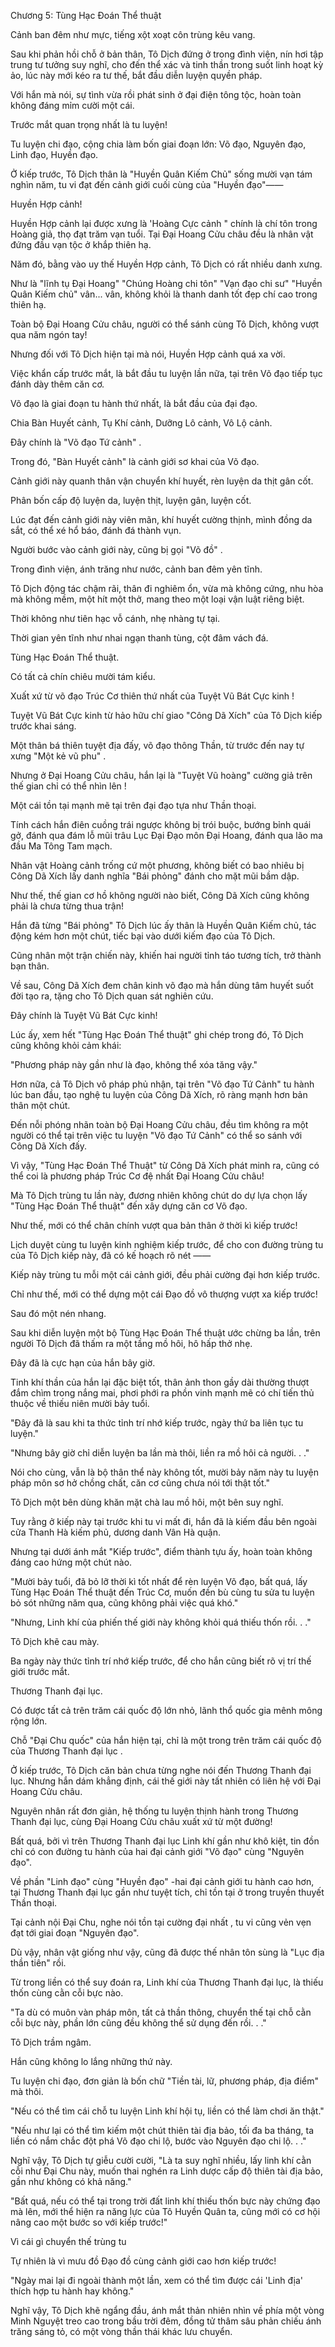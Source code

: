




Chương 5: Tùng Hạc Đoán Thể thuật


Cảnh ban đêm như mực, tiếng xột xoạt côn trùng kêu vang.

Sau khi phản hồi chỗ ở bản thân, Tô Dịch đứng ở trong đình viện, nín hơi tập trung tư tưởng suy nghĩ, cho đến thể xác và tinh thần trong suốt linh hoạt kỳ ảo, lúc này mới kéo ra tư thế, bắt đầu diễn luyện quyền pháp.

Với hắn mà nói, sự tình vừa rồi phát sinh ở đại điện tông tộc, hoàn toàn không đáng mỉm cười một cái.

Trước mắt quan trọng nhất là tu luyện!

Tu luyện chi đạo, cộng chia làm bốn giai đoạn lớn: Võ đạo, Nguyên đạo, Linh đạo, Huyền đạo.

Ở kiếp trước, Tô Dịch thân là "Huyền Quân Kiếm Chủ" sống mười vạn tám nghìn năm, tu vi đạt đến cảnh giới cuối cùng của "Huyền đạo"——

Huyền Hợp cảnh!

Huyền Hợp cảnh lại được xưng là 'Hoàng Cực cảnh " chính là chí tôn trong Hoàng giả, thọ đạt trăm vạn tuổi. Tại Đại Hoang Cửu châu đều là nhân vật đứng đầu vạn tộc ở khắp thiên hạ.

Năm đó, bằng vào uy thế Huyền Hợp cảnh, Tô Dịch có rất nhiều danh xưng.

Như là "lĩnh tụ Đại Hoang" "Chúng Hoàng chi tôn" "Vạn đạo chi sư" "Huyền Quân Kiếm chủ" vân... vân, không khỏi là thanh danh tốt đẹp chí cao trong thiên hạ.

Toàn bộ Đại Hoang Cửu châu, người có thể sánh cùng Tô Dịch, không vượt qua năm ngón tay!

Nhưng đối với Tô Dịch hiện tại mà nói, Huyền Hợp cảnh quá xa vời.

Việc khẩn cấp trước mắt, là bắt đầu tu luyện lần nữa, tại trên Võ đạo tiếp tục đánh dày thêm căn cơ.

Võ đạo là giai đoạn tu hành thứ nhất, là bắt đầu của đại đạo.

Chia Bàn Huyết cảnh, Tụ Khí cảnh, Dưỡng Lô cảnh, Vô Lộ cảnh.

Đây chính là "Võ đạo Tứ cảnh" .

Trong đó, "Bàn Huyết cảnh" là cảnh giới sơ khai của Võ đạo.

Cảnh giới này quanh thân vận chuyển khí huyết, rèn luyện da thịt gân cốt.

Phân bốn cấp độ luyện da, luyện thịt, luyện gân, luyện cốt.

Lúc đạt đến cảnh giới này viên mãn, khí huyết cường thịnh, mình đồng da sắt, có thể xé hổ báo, đánh đá thành vụn.

Người bước vào cảnh giới này, cũng bị gọi "Võ đồ" .

Trong đình viện, ánh trăng như nước, cảnh ban đêm yên tĩnh.

Tô Dịch động tác chậm rãi, thân đi nghiêm ổn, vừa mà không cứng, nhu hòa mà không mềm, một hít một thở, mang theo một loại vận luật riêng biệt.

Thời không như tiên hạc vỗ cánh, nhẹ nhàng tự tại.

Thời gian yên tĩnh như nhai ngạn thanh tùng, cột đâm vách đá.

Tùng Hạc Đoán Thể thuật.

Có tất cả chín chiêu mười tám kiểu.

Xuất xứ từ võ đạo Trúc Cơ thiên thứ nhất của Tuyệt Vũ Bát Cực kinh !

Tuyệt Vũ Bát Cực kinh từ hảo hữu chí giao "Công Dã Xích" của Tô Dịch kiếp trước khai sáng.

Một thân bá thiên tuyệt địa đấy, võ đạo thông Thần, từ trước đến nay tự xưng "Một kẻ vũ phu" .

Nhưng ở Đại Hoang Cửu châu, hắn lại là "Tuyệt Vũ hoàng" cường giả trên thế gian chỉ có thể nhìn lên !

Một cái tồn tại mạnh mẽ tại trên đại đạo tựa như Thần thoại.

Tính cách hắn điên cuồng trái ngược không bị trói buộc, bướng bỉnh quái gở, đánh qua đám lỗ mũi trâu Lục Đại Đạo môn Đại Hoang, đánh qua lão ma đầu Ma Tông Tam mạch.

Nhân vật Hoàng cảnh trống cứ một phương, không biết có bao nhiêu bị Công Dã Xích lấy danh nghĩa "Bái phỏng" đánh cho mặt mũi bầm dập.

Như thế, thế gian cơ hồ không người nào biết, Công Dã Xích cũng không phải là chưa từng thua trận!

Hắn đã từng "Bái phỏng" Tô Dịch lúc ấy thân là Huyền Quân Kiếm chủ, tác động kém hơn một chút, tiếc bại vào dưới kiếm đạo của Tô Dịch.

Cũng nhân một trận chiến này, khiến hai người tỉnh táo tương tích, trở thành bạn thân.

Về sau, Công Dã Xích đem chân kinh võ đạo mà hắn dùng tâm huyết suốt đời tạo ra, tặng cho Tô Dịch quan sát nghiên cứu.

Đây chính là Tuyệt Vũ Bát Cực kinh!

Lúc ấy, xem hết "Tùng Hạc Đoán Thể thuật" ghi chép trong đó, Tô Dịch cũng không khỏi cảm khái:

"Phương pháp này gần như là đạo, không thể xóa tăng vậy."

Hơn nữa, cả Tô Dịch vô pháp phủ nhận, tại trên "Võ đạo Tứ Cảnh" tu hành lúc ban đầu, tạo nghệ tu luyện của Công Dã Xích, rõ ràng mạnh hơn bản thân một chút.

Đến nỗi phóng nhãn toàn bộ Đại Hoang Cửu châu, đều tìm không ra một người có thể tại trên việc tu luyện "Võ đạo Tứ Cảnh" có thể so sánh với Công Dã Xích đấy.

Vì vậy, "Tùng Hạc Đoán Thể Thuật" từ Công Dã Xích phát minh ra, cũng có thể coi là phương pháp Trúc Cơ đệ nhất Đại Hoang Cửu châu!

Mà Tô Dịch trùng tu lần này, đương nhiên không chút do dự lựa chọn lấy "Tùng Hạc Đoán Thể thuật" đến xây dựng căn cơ Võ đạo.

Như thế, mới có thể chân chính vượt qua bản thân ở thời kì kiếp trước!

Lịch duyệt cùng tu luyện kinh nghiệm kiếp trước, để cho con đường trùng tu của Tô Dịch kiếp này, đã có kế hoạch rõ nét ——

Kiếp này trùng tu mỗi một cái cảnh giới, đều phải cường đại hơn kiếp trước.

Chỉ như thế, mới có thể dựng một cái Đạo đồ vô thượng vượt xa kiếp trước!

Sau đó một nén nhang.

Sau khi diễn luyện một bộ Tùng Hạc Đoán Thể thuật ước chừng ba lần, trên người Tô Dịch đã thấm ra một tầng mồ hôi, hô hấp thở nhẹ.

Đây đã là cực hạn của hắn bây giờ.

Tinh khí thần của hắn lại đặc biệt tốt, thân ảnh thon gầy dài thường thượt đắm chìm trong nắng mai, phơi phới ra phồn vinh mạnh mẽ có chí tiến thủ thuộc về thiếu niên mười bảy tuổi.

"Đây đã là sau khi ta thức tỉnh trí nhớ kiếp trước, ngày thứ ba liên tục tu luyện."

"Nhưng bây giờ chỉ diễn luyện ba lần mà thôi, liền ra mồ hôi cả người. . ."

Nói cho cùng, vẫn là bộ thân thể này không tốt, mười bảy năm này tu luyện pháp môn sơ hở chồng chất, căn cơ cũng chưa nói tới thật tốt."

Tô Dịch một bên dùng khăn mặt chà lau mồ hôi, một bên suy nghĩ.

Tuy rằng ở kiếp này tại trước khi tu vi mất đi, hắn đã là kiếm đầu bên ngoài cửa Thanh Hà kiếm phủ, dương danh Vân Hà quận.

Nhưng tại dưới ánh mắt "Kiếp trước", điểm thành tựu ấy, hoàn toàn không đáng cao hứng một chút nào.

"Mười bảy tuổi, đã bỏ lỡ thời kì tốt nhất để rèn luyện Võ đạo, bất quá, lấy Tùng Hạc Đoán Thể thuật đến Trúc Cơ, muốn đền bù cùng tu sửa tu luyện bỏ sót những năm qua, cũng không phải việc quá khó."

"Nhưng, Linh khí của phiến thế giới này không khỏi quá thiếu thốn rồi. . ."

Tô Dịch khẽ cau mày.

Ba ngày này thức tỉnh trí nhớ kiếp trước, để cho hắn cũng biết rõ vị trí thế giới trước mắt.

Thương Thanh đại lục.

Có được tất cả trên trăm cái quốc độ lớn nhỏ, lãnh thổ quốc gia mênh mông rộng lớn.

Chỗ "Đại Chu quốc" của hắn hiện tại, chỉ là một trong trên trăm cái quốc độ của Thương Thanh đại lục .

Ở kiếp trước, Tô Dịch căn bản chưa từng nghe nói đến Thương Thanh đại lục. Nhưng hắn dám khẳng định, cái thế giới này tất nhiên có liên hệ với Đại Hoang Cửu châu.

Nguyên nhân rất đơn giản, hệ thống tu luyện thịnh hành trong Thương Thanh đại lục, cùng Đại Hoang Cửu châu xuất xứ từ một đường!

Bất quá, bởi vì trên Thương Thanh đại lục Linh khí gần như khô kiệt, tin đồn chỉ có con đường tu hành của hai đại cảnh giới "Võ đạo" cùng "Nguyên đạo".

Về phần "Linh đạo" cùng "Huyền đạo" -hai đại cảnh giới tu hành cao hơn, tại Thương Thanh đại lục gần như tuyệt tích, chỉ tồn tại ở trong truyền thuyết Thần thoại.

Tại cảnh nội Đại Chu, nghe nói tồn tại cường đại nhất , tu vi cũng vẻn vẹn đạt tới giai đoạn "Nguyên đạo".

Dù vậy, nhân vật giống như vậy, cũng đã được thế nhân tôn sùng là "Lục địa thần tiên" rồi.

Từ trong liền có thể suy đoán ra, Linh khí của Thương Thanh đại lục, là thiếu thốn cùng cằn cỗi bực nào.

"Ta dù có muôn vàn pháp môn, tất cả thần thông, chuyển thế tại chỗ cằn cỗi bực này, phần lớn cũng đều không thể sử dụng đến rồi. . ."

Tô Dịch trầm ngâm.

Hắn cũng không lo lắng những thứ này.

Tu luyện chi đạo, đơn giản là bốn chữ "Tiền tài, lữ, phương pháp, địa điểm" mà thôi.

"Nếu có thể tìm cái chỗ tu luyện Linh khí hội tụ, liền có thể làm chơi ăn thật."

"Nếu như lại có thể tìm kiếm một chút thiên tài địa bảo, tối đa ba tháng, ta liền có nắm chắc đột phá Võ đạo chi lộ, bước vào Nguyên đạo chi lộ. . ."

Nghĩ vậy, Tô Dịch tự giễu cười cười, "Là ta suy nghĩ nhiều, lấy linh khí cằn cỗi như Đại Chu này, muốn thai nghén ra Linh dược cấp độ thiên tài địa bảo, gần như không có khả năng."

"Bất quá, nếu có thể tại trong trời đất linh khí thiếu thốn bực này chứng đạo mà lên, mới thể hiện ra năng lực của Tô Huyền Quân ta, cũng mới có cơ hội nâng cao một bước so với kiếp trước!"

Vì cái gì chuyển thế trùng tu

Tự nhiên là vì mưu đồ Đạo đồ cùng cảnh giới cao hơn kiếp trước!

"Ngày mai lại đi ngoài thành một lần, xem có thể tìm được cái 'Linh địa' thích hợp tu hành hay không."

Nghĩ vậy, Tô Dịch khẽ ngẩng đầu, ánh mắt thản nhiên nhìn về phía một vòng Minh Nguyệt treo cao trong bầu trời đêm, đồng tử thâm sâu phản chiếu ánh trăng sáng tỏ, có một vòng thần thái khác lưu chuyển.




